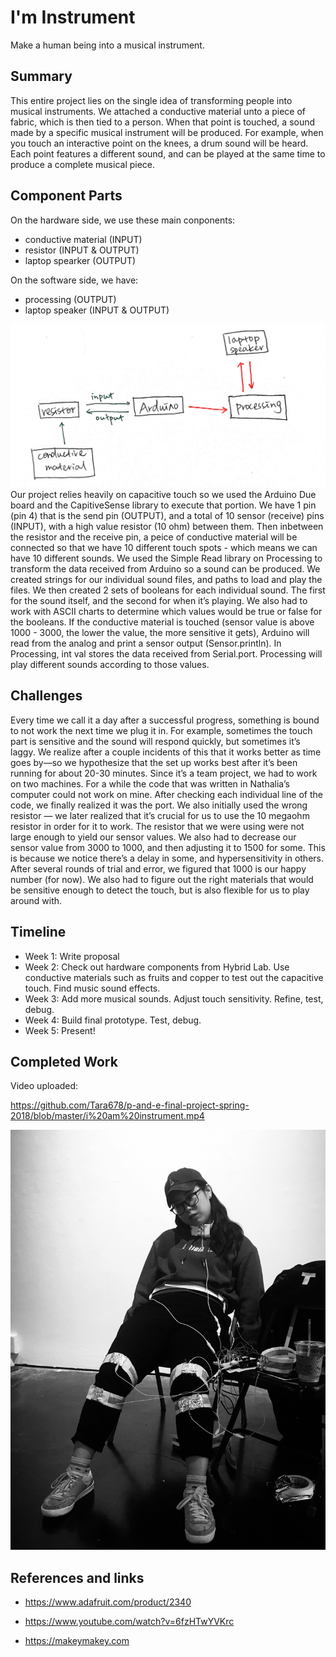 # I'm Instrument

Make a human being into a musical instrument.

## Summary

This entire project lies on the single idea of transforming people into musical instruments.
We attached a conductive material unto a piece of fabric, which is then tied to a person. When that point is touched, a sound made by a specific musical instrument will be produced. For example, when you touch an interactive point on the knees, a drum sound will be heard. Each point features a different sound, and can be played at the same time to produce a complete musical piece.

## Component Parts

On the hardware side, we use these main conponents:
* conductive material (INPUT)
* resistor (INPUT & OUTPUT)
* laptop spearker (OUTPUT)

On the software side, we have:
* processing (OUTPUT)
* laptop speaker (INPUT & OUTPUT)

![alt text](https://github.com/Tara678/p-and-e-final-project-spring-2018/blob/master/block%20diagram.jpg)
Our project relies heavily on capacitive touch so we used the Arduino Due board and the CapitiveSense library to execute that portion. We have 1 pin (pin 4) that is the send pin (OUTPUT), and a total of 10 sensor (receive) pins (INPUT), with a high value resistor (10 ohm) between them. Then inbetween the resistor and the receive pin, a peice of conductive material will be connected so that we have 10 different touch spots - which means we can have 10 different sounds. We used the Simple Read library on Processing to transform the data received from Arduino so a sound can be produced. We created strings for our individual sound files, and paths to load and play the files. We then created 2 sets of booleans for each individual sound. The first for the sound itself, and the second for when it’s playing. We also had to work with ASCII charts to determine which values would be true or false for the booleans. If the conductive material is touched (sensor value is above 1000 - 3000, the lower the value, the more sensitive it gets), Arduino will read from the analog and print a sensor output (Sensor.println). In Processing, int val stores the data received from Serial.port. Processing will play different sounds according to those values.

## Challenges

Every time we call it a day after a successful progress, something is bound to not work the next time we plug it in. For example, sometimes the touch part is sensitive and the sound will respond quickly, but sometimes it’s laggy. We realize after a couple incidents of this that it works better as time goes by—so we hypothesize that the set up works best after it’s been running for about 20-30 minutes. Since it’s a team project, we had to work on two machines. For a while the code that was written in Nathalia’s computer could not work on mine. After checking each individual line of the code, we finally realized it was the port. We also initially used the wrong resistor — we later realized that it’s crucial for us to use the 10 megaohm resistor in order for it to work. The resistor that we were using were not large enough to yield our sensor values. We also had to decrease our sensor value from 3000 to 1000, and then adjusting it to 1500 for some. This is because we notice there’s a delay in some, and hypersensitivity in others. After several rounds of trial and error, we figured that 1000 is our happy number (for now). We also had to figure out the right materials that would be sensitive enough to detect the touch, but is also flexible for us to play around with.

## Timeline

- Week 1: Write proposal
- Week 2: Check out hardware components from Hybrid Lab. Use conductive materials such as fruits and copper to test out the capacitive touch. Find music sound effects.
- Week 3: Add more musical sounds. Adjust touch sensitivity. Refine, test, debug. 
- Week 4: Build final prototype. Test, debug.
- Week 5: Present!

## Completed Work
Video uploaded: 

https://github.com/Tara678/p-and-e-final-project-spring-2018/blob/master/i%20am%20instrument.mp4

![alt text](https://github.com/Tara678/p-and-e-final-project-spring-2018/blob/master/Human%20Instrument.jpg)

## References and links

* https://www.adafruit.com/product/2340
* https://www.youtube.com/watch?v=6fzHTwYVKrc

* https://makeymakey.com


